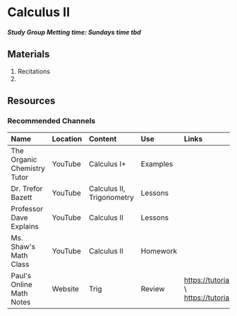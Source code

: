 # Calculus II
##### Study Group Metting time: Sundays time tbd

## Materials
1. Recitations
2. 

## Resources
### Recommended Channels

| Name | Location | Content | Use | Links |
| :--- | :--- | :--- | :--- | :--- |
| The Organic Chemistry Tutor | YouTube | Calculus I+ | Examples |
| Dr. Trefor Bazett | YouTube | Calculus II, Trigonometry | Lessons 
| Professor Dave Explains | YouTube| Calculus II | Lessons | |
| Ms. Shaw's Math Class | YouTube | Calculus II | Homework |
| Paul's Online Math Notes | Website | Trig | Review | https://tutorial.math.lamar.edu/classes/calci/trigfcns.aspx \ https://tutorial.math.lamar.edu/pdf/Trig_Cheat_Sheet.pdf |

